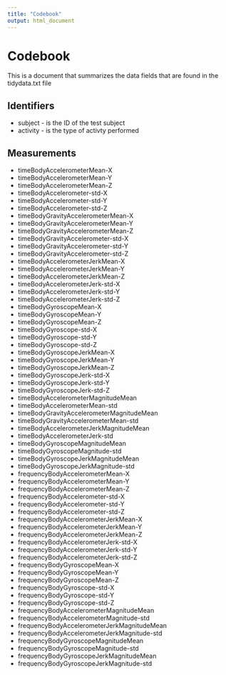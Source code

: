 ```yaml
---
title: "Codebook"
output: html_document
---
```


# Codebook

This is a document that summarizes the data fields that are found in the tidydata.txt file

## Identifiers

* subject - is the ID of the test subject
* activity - is the type of activty performed

## Measurements

* timeBodyAccelerometerMean-X
* timeBodyAccelerometerMean-Y
* timeBodyAccelerometerMean-Z
* timeBodyAccelerometer-std-X
* timeBodyAccelerometer-std-Y
* timeBodyAccelerometer-std-Z
* timeBodyGravityAccelerometerMean-X
* timeBodyGravityAccelerometerMean-Y
* timeBodyGravityAccelerometerMean-Z
* timeBodyGravityAccelerometer-std-X
* timeBodyGravityAccelerometer-std-Y
* timeBodyGravityAccelerometer-std-Z
* timeBodyAccelerometerJerkMean-X
* timeBodyAccelerometerJerkMean-Y
* timeBodyAccelerometerJerkMean-Z
* timeBodyAccelerometerJerk-std-X
* timeBodyAccelerometerJerk-std-Y
* timeBodyAccelerometerJerk-std-Z
* timeBodyGyroscopeMean-X
* timeBodyGyroscopeMean-Y
* timeBodyGyroscopeMean-Z
* timeBodyGyroscope-std-X
* timeBodyGyroscope-std-Y
* timeBodyGyroscope-std-Z
* timeBodyGyroscopeJerkMean-X
* timeBodyGyroscopeJerkMean-Y
* timeBodyGyroscopeJerkMean-Z
* timeBodyGyroscopeJerk-std-X
* timeBodyGyroscopeJerk-std-Y
* timeBodyGyroscopeJerk-std-Z
* timeBodyAccelerometerMagnitudeMean
* timeBodyAccelerometerMean-std
* timeBodyGravityAccelerometerMagnitudeMean
* timeBodyGravityAccelerometerMean-std
* timeBodyAccelerometerJerkMagnitudeMean
* timeBodyAccelerometerJerk-std
* timeBodyGyroscopeMagnitudeMean 
* timeBodyGyroscopeMagnitude-std 
* timeBodyGyroscopeJerkMagnitudeMean
* timeBodyGyroscopeJerkMagnitude-std
* frequencyBodyAccelerometerMean-X
* frequencyBodyAccelerometerMean-Y
* frequencyBodyAccelerometerMean-Z
* frequencyBodyAccelerometer-std-X
* frequencyBodyAccelerometer-std-Y
* frequencyBodyAccelerometer-std-Z
* frequencyBodyAccelerometerJerkMean-X
* frequencyBodyAccelerometerJerkMean-Y
* frequencyBodyAccelerometerJerkMean-Z
* frequencyBodyAccelerometerJerk-std-X
* frequencyBodyAccelerometerJerk-std-Y
* frequencyBodyAccelerometerJerk-std-Z
* frequencyBodyGyroscopeMean-X
* frequencyBodyGyroscopeMean-Y
* frequencyBodyGyroscopeMean-Z
* frequencyBodyGyroscope-std-X
* frequencyBodyGyroscope-std-Y
* frequencyBodyGyroscope-std-Z
* frequencyBodyAccelerometerMagnitudeMean
* frequencyBodyAccelerometerMagnitude-std
* frequencyBodyAccelerometerJerkMagnitudeMean 
* frequencyBodyAccelerometerJerkMagnitude-std
* frequencyBodyGyroscopeMagnitudeMean
* frequencyBodyGyroscopeMagnitude-std
* frequencyBodyGyroscopeJerkMagnitudeMean
* frequencyBodyGyroscopeJerkMagnitude-std


